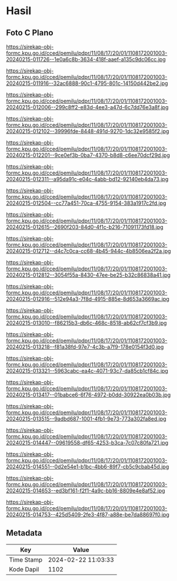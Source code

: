 # Hasil

## Foto C Plano

https://sirekap-obj-formc.kpu.go.id/cced/pemilu/pdpr/11/08/17/20/01/1108172001003-20240215-011726--1e0a6c8b-3634-418f-aaef-a135c9dc06cc.jpg

https://sirekap-obj-formc.kpu.go.id/cced/pemilu/pdpr/11/08/17/20/01/1108172001003-20240215-011916--32ac6888-90c1-4795-801c-14150d442be2.jpg

https://sirekap-obj-formc.kpu.go.id/cced/pemilu/pdpr/11/08/17/20/01/1108172001003-20240215-012006--299c8ff2-e83d-4ee3-a47d-6c7dd76e3a8f.jpg

https://sirekap-obj-formc.kpu.go.id/cced/pemilu/pdpr/11/08/17/20/01/1108172001003-20240215-012102--39996fde-8448-491d-9270-1dc32e9585f2.jpg

https://sirekap-obj-formc.kpu.go.id/cced/pemilu/pdpr/11/08/17/20/01/1108172001003-20240215-012201--9ce0ef3b-0ba7-4370-b8d8-c6ee70dcf29d.jpg

https://sirekap-obj-formc.kpu.go.id/cced/pemilu/pdpr/11/08/17/20/01/1108172001003-20240215-012311--a95da91c-e04c-4abb-bd12-92140eb4da73.jpg

https://sirekap-obj-formc.kpu.go.id/cced/pemilu/pdpr/11/08/17/20/01/1108172001003-20240215-012504--cc77a451-70ca-4755-9154-383a1917c2fd.jpg

https://sirekap-obj-formc.kpu.go.id/cced/pemilu/pdpr/11/08/17/20/01/1108172001003-20240215-012615--2690f203-84d0-4f1c-b216-71091173fd18.jpg

https://sirekap-obj-formc.kpu.go.id/cced/pemilu/pdpr/11/08/17/20/01/1108172001003-20240215-012712--d4c7c0ca-cc68-4b45-944c-4b8506ea2f2a.jpg

https://sirekap-obj-formc.kpu.go.id/cced/pemilu/pdpr/11/08/17/20/01/1108172001003-20240215-012812--3054f55a-8430-47ee-be25-b32c86838a41.jpg

https://sirekap-obj-formc.kpu.go.id/cced/pemilu/pdpr/11/08/17/20/01/1108172001003-20240215-012916--512e94a3-7f8d-4915-885e-8d653a3669ac.jpg

https://sirekap-obj-formc.kpu.go.id/cced/pemilu/pdpr/11/08/17/20/01/1108172001003-20240215-013010--f86215b3-db6c-468c-8518-ab62cf7cf3b9.jpg

https://sirekap-obj-formc.kpu.go.id/cced/pemilu/pdpr/11/08/17/20/01/1108172001003-20240215-013218--f81a38fd-97e7-4c3b-a7f9-178e0154f3d0.jpg

https://sirekap-obj-formc.kpu.go.id/cced/pemilu/pdpr/11/08/17/20/01/1108172001003-20240215-013321--5963cabc-ea4c-4071-93c7-da85cb1cf84c.jpg

https://sirekap-obj-formc.kpu.go.id/cced/pemilu/pdpr/11/08/17/20/01/1108172001003-20240215-013417--01babce6-6f76-4972-b0dd-30922ea0b03b.jpg

https://sirekap-obj-formc.kpu.go.id/cced/pemilu/pdpr/11/08/17/20/01/1108172001003-20240215-013515--9adbd687-1001-4fb1-9e73-773a302fa8ed.jpg

https://sirekap-obj-formc.kpu.go.id/cced/pemilu/pdpr/11/08/17/20/01/1108172001003-20240215-014447--09619558-df65-4253-b3ca-7c07c80fa721.jpg

https://sirekap-obj-formc.kpu.go.id/cced/pemilu/pdpr/11/08/17/20/01/1108172001003-20240215-014551--0d2e54e1-b1bc-4bb6-89f7-cb5c9cbab45d.jpg

https://sirekap-obj-formc.kpu.go.id/cced/pemilu/pdpr/11/08/17/20/01/1108172001003-20240215-014653--ed3bf161-f2f1-4a9c-bb16-8809e4e8af52.jpg

https://sirekap-obj-formc.kpu.go.id/cced/pemilu/pdpr/11/08/17/20/01/1108172001003-20240215-014753--425d5409-2fe3-4f87-a88e-be7da88697f0.jpg


## Metadata

| Key        | Value               |
| ---------- | ------------------- |
| Time Stamp | 2024-02-22 11:03:33 |
| Kode Dapil | 1102                |



